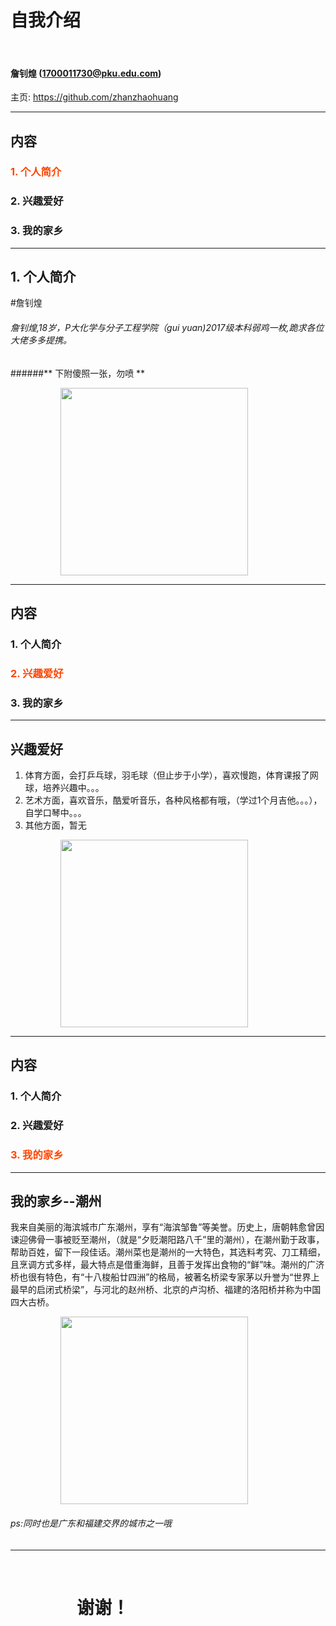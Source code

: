 

# 自我介绍

&nbsp;
&nbsp;

#### 詹钊煌 (1700011730@pku.edu.com)  

主页: https://github.com/zhanzhaohuang

---

## 内容

### <font color="orangered">1. 个人简介</font>


### 2. 兴趣爱好

### 3. 我的家乡

---

## 1. 个人简介

#詹钊煌


######  詹钊煌,18岁，P大化学与分子工程学院（gui yuan)2017级本科弱鸡一枚,跪求各位大佬多多提携。


######** 下附傻照一张，勿喷 **

<img src="https://gss3.bdstatic.com/-Po3dSag_xI4khGkpoWK1HF6hhy/baike/c0%3Dbaike80%2C5%2C5%2C80%2C26/sign=2ac904dca3014c080d3620f76b12696d/d4628535e5dde7115302ca83adefce1b9c1661f7.jpg" width=300 style="margin: 0px 80px">

---

## 内容

### 1. 个人简介</font>


### <font color="orangered">2. 兴趣爱好</font>

### 3. 我的家乡 
---


## 兴趣爱好

1. 体育方面，会打乒乓球，羽毛球（但止步于小学），喜欢慢跑，体育课报了网球，培养兴趣中。。。
2. 艺术方面，喜欢音乐，酷爱听音乐，各种风格都有哦，（学过1个月吉他。。。），自学口琴中。。。
3. 其他方面，暂无

<img src="https://ss0.bdstatic.com/70cFuHSh_Q1YnxGkpoWK1HF6hhy/it/u=669339997,1898214525&fm=27&gp=0.jpg" width=300 style="margin: 0px 80px">

---

## 内容

### 1. 个人简介</font>


### 2. 兴趣爱好</font>

### <font color="orangered">3. 我的家乡</font> 
---

##  我的家乡--潮州
我来自美丽的海滨城市广东潮州，享有“海滨邹鲁”等美誉。历史上，唐朝韩愈曾因谏迎佛骨一事被贬至潮州，（就是“夕贬潮阳路八千”里的潮州），在潮州勤于政事，帮助百姓，留下一段佳话。潮州菜也是潮州的一大特色，其选料考究、刀工精细，且烹调方式多样，最大特点是借重海鲜，且善于发挥出食物的“鲜”味。潮州的广济桥也很有特色，有“十八梭船廿四洲”的格局，被著名桥梁专家茅以升誉为“世界上最早的启闭式桥梁”，与河北的赵州桥、北京的卢沟桥、福建的洛阳桥并称为中国四大古桥。

<img src="https://timgsa.baidu.com/timg?image&quality=80&size=b9999_10000&sec=1509448545998&di=74939e1dba27edc9991b07b1cb8f9ae7&imgtype=0&src=http%3A%2F%2Fwww.xuexifangfa.com%2Fuploads%2Fallimg%2F1608%2F104G06396-3.jpg" width=300 style="margin: 0px 80px">

###### ps:同时也是广东和福建交界的城市之一哦

------------

&nbsp;
&nbsp;

# &nbsp; &nbsp; &nbsp; &nbsp; &nbsp; &nbsp; &nbsp; &nbsp; 谢谢！
